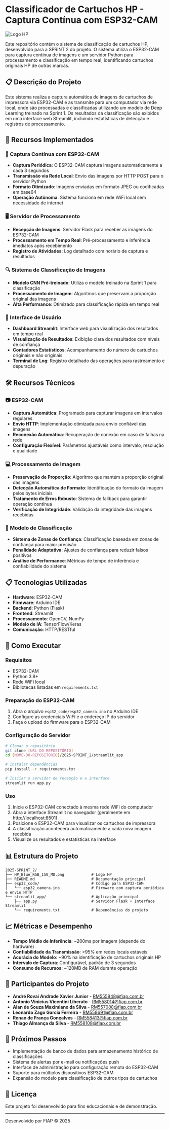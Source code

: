 # Classificador de Cartuchos HP - Captura Contínua com ESP32-CAM

![Logo HP](HP_Blue_RGB_150_MD.png)

Este repositório contém o sistema de classificação de cartuchos HP, desenvolvido para a SPRINT 2 do projeto. O sistema utiliza o ESP32-CAM para captura contínua de imagens e um servidor Python para processamento e classificação em tempo real, identificando cartuchos originais HP de outras marcas.

## 📋 Descrição do Projeto

Este sistema realiza a captura automática de imagens de cartuchos de impressora via ESP32-CAM e as transmite para um computador via rede local, onde são processadas e classificadas utilizando um modelo de Deep Learning treinado na Sprint 1. Os resultados da classificação são exibidos em uma interface web Streamlit, incluindo estatísticas de detecção e registros de processamento.

## 🚀 Recursos Implementados

### 🔌 Captura Contínua com ESP32-CAM
- **Captura Periódica**: O ESP32-CAM captura imagens automaticamente a cada 3 segundos
- **Transmissão via Rede Local**: Envio das imagens por HTTP POST para o servidor Python
- **Formato Otimizado**: Imagens enviadas em formato JPEG ou codificadas em base64
- **Operação Autônoma**: Sistema funciona em rede WiFi local sem necessidade de internet

### 🖥️ Servidor de Processamento
- **Recepção de Imagens**: Servidor Flask para receber as imagens do ESP32-CAM
- **Processamento em Tempo Real**: Pré-processamento e inferência imediatos após recebimento
- **Registro de Atividades**: Log detalhado com horário de captura e resultados

### 🔍 Sistema de Classificação de Imagens
- **Modelo CNN Pré-treinado**: Utiliza o modelo treinado na Sprint 1 para classificação
- **Processamento de Imagem**: Algoritmos que preservam a proporção original das imagens
- **Alta Performance**: Otimizado para classificação rápida em tempo real

### 📱 Interface de Usuário
- **Dashboard Streamlit**: Interface web para visualização dos resultados em tempo real
- **Visualização de Resultados**: Exibição clara dos resultados com níveis de confiança
- **Contadores Estatísticos**: Acompanhamento do número de cartuchos originais e não originais
- **Terminal de Log**: Registro detalhado das operações para rastreamento e depuração

## 🛠️ Recursos Técnicos

### 📷 ESP32-CAM
- **Captura Automática**: Programado para capturar imagens em intervalos regulares
- **Envio HTTP**: Implementação otimizada para envio confiável das imagens
- **Reconexão Automática**: Recuperação de conexão em caso de falhas na rede
- **Configuração Flexível**: Parâmetros ajustáveis como intervalo, resolução e qualidade

### 💻 Processamento de Imagem
- **Preservação de Proporção**: Algoritmo que mantém a proporção original das imagens
- **Detecção Automática de Formato**: Identificação do formato da imagem pelos bytes iniciais
- **Tratamento de Erros Robusto**: Sistema de fallback para garantir operação contínua
- **Verificação de Integridade**: Validação da integridade das imagens recebidas

### 🧠 Modelo de Classificação
- **Sistema de Zonas de Confiança**: Classificação baseada em zonas de confiança para maior precisão
- **Penalidade Adaptativa**: Ajustes de confiança para reduzir falsos positivos
- **Análise de Performance**: Métricas de tempo de inferência e confiabilidade do sistema

## 📋 Tecnologias Utilizadas

- **Hardware**: ESP32-CAM
- **Firmware**: Arduino IDE
- **Backend**: Python (Flask)
- **Frontend**: Streamlit
- **Processamento**: OpenCV, NumPy
- **Modelo de IA**: TensorFlow/Keras
- **Comunicação**: HTTP/RESTful

## 🚀 Como Executar

### Requisitos
- ESP32-CAM
- Python 3.8+
- Rede WiFi local
- Bibliotecas listadas em `requirements.txt`

### Preparação do ESP32-CAM
1. Abra o arquivo `esp32_code/esp32_camera.ino` no Arduino IDE
2. Configure as credenciais WiFi e o endereço IP do servidor
3. Faça o upload do firmware para o ESP32-CAM

### Configuração do Servidor
```bash
# Clonar o repositório
git clone [URL-DO-REPOSITÓRIO]
cd [NOME-DO-REPOSITÓRIO]/2025-SPRINT_2/streamlit_app

# Instalar dependências
pip install -r requirements.txt

# Iniciar o servidor de recepção e a interface
streamlit run app.py
```

### Uso
1. Inicie o ESP32-CAM conectado à mesma rede WiFi do computador
2. Abra a interface Streamlit no navegador (geralmente em http://localhost:8501)
3. Posicione o ESP32-CAM para visualizar os cartuchos de impressora
4. A classificação acontecerá automaticamente a cada nova imagem recebida
5. Visualize os resultados e estatísticas na interface

## 📊 Estrutura do Projeto

```
2025-SPRINT_2/
├── HP_Blue_RGB_150_MD.png            # Logo HP
├── README.md                         # Documentação principal
├── esp32_code/                       # Código para ESP32-CAM
│   └── esp32_camera.ino              # Firmware com captura periódica e envio HTTP
└── streamlit_app/                    # Aplicação principal
    ├── app.py                        # Servidor Flask + Interface Streamlit
    └── requirements.txt              # Dependências do projeto
```

## 📈 Métricas e Desempenho

- **Tempo Médio de Inferência**: ~200ms por imagem (depende do hardware)
- **Confiabilidade da Transmissão**: >95% em redes locais estáveis
- **Acurácia do Modelo**: ~90% na identificação de cartuchos originais HP
- **Intervalo de Captura**: Configurável, padrão de 3 segundos
- **Consumo de Recursos**: ~120MB de RAM durante operação

## 👥 Participantes do Projeto

- **André Rovai Andrade Xavier Junior** - RM555848@fiap.com.br
- **Antonio Vinicius Vicentini Liberato** - RM558014@fiap.com.br
- **Alan de Souza Maximiano da Silva** - RM557088@fiap.com.br
- **Leonardo Zago Garcia Ferreira** - RM558691@fiap.com.br
- **Renan de França Gonçalves** - RM558413@fiap.com.br
- **Thiago Almança da Silva** - RM558108@fiap.com.br

## 📌 Próximos Passos

- Implementação de banco de dados para armazenamento histórico de classificações
- Sistema de alertas por e-mail ou notificações push
- Interface de administração para configuração remota do ESP32-CAM
- Suporte para múltiplos dispositivos ESP32-CAM
- Expansão do modelo para classificação de outros tipos de cartuchos

## 📄 Licença

Este projeto foi desenvolvido para fins educacionais e de demonstração.

---

Desenvolvido por FIAP © 2025
